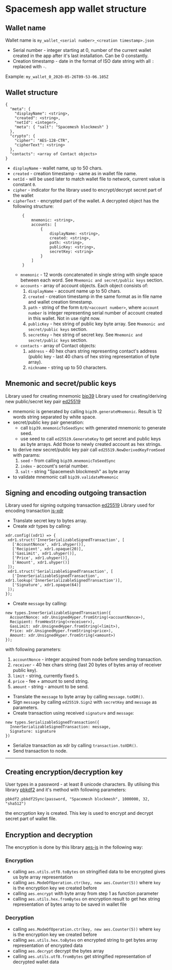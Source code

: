 # Spacemesh app wallet structure
## Wallet name
Wallet name is ```my_wallet_<serial number>_<creation timestamp>.json```
- Serial number - integer starting at 0, number of the current wallet created in the app after it's last installation. Can be 0 constantly.
- Creation timestamp - date in the format of ISO date string with all `:` replaced with `-`.

Example: `my_wallet_0_2020-05-26T09-53-06.105Z`

## Wallet structure
```
{
  "meta": {
    "displayName": <string>,
    "created": <string>,
    "netId": <integer>,
    "meta": { "salt": "Spacemesh blockmesh" }
  },
  "crypto": {
    "cipher": "AES-128-CTR",
    "cipherText": <string>
  },
  "contacts": <array of Contact objects>
}
```
- `displayName` - wallet name, up to 50 chars.
- `created` - creation timestamp - same as in wallet file name.
- `netId` - will be used later to match wallet file to network, current value is constant `0`.
- `cipher` - indicator for the library used to encrypt/decrypt secret part of the wallet
- `cipherText` - encrypted part of the wallet. A decrypted object has the following structure:
    ```
        {
            mnemonic: <string>,
            accounts: [
                {
                    displayName: <string>,
                    created: <string>,
                    path: <string>,
                    publicKey: <string>,
                    secretKey: <string>
                }
            ]
        }
  ```
  - `mnemonic` - 12 words concatenated in single string with single space between each word. See `Mnemonic and secret/public keys` section.
  - `accounts` - array of account objects. Each object consists of:
    1. `displayName` - account name up to 50 chars.
    2. `created` - creation timestamp in the same format as in file name and wallet creation timestamp.
    3. `path` - string of the form `0/0/<account number>`, where `account number` is integer representing serial number of account created in this wallet. Not in use right now.
    4. `publicKey` - hex string of public key byte array. See `Mnemonic and secret/public keys` section.
    5. `secretKey` - hex string of secret key. See `Mnemonic and secret/public keys` section.
  - `contacts` - array of Contact objects: 
    1. `address` - 40 hex chars string representing contact's address (public key - last 40 chars of hex string representation of byte array).
    2. `nickname` - string up to 50 characters.
    
## Mnemonic and secret/public keys
Library used for creating mnemonic [bip39](https://github.com/bitcoinjs/bip39)
Library used for creating/deriving new public/secret key pair [ed25519](https://github.com/spacemeshos/ed25519)
- mnemonic is generated by calling `bip39.generateMnemonic`. Result is 12 words string separated by white space.
- secret/public key pair generation:
    - call `bip39.mnemonicToSeedSync` with generated mnemonic to generate seed.
    - use seed to call `ed25519.GenerateKey` to get secret and public keys as byte arrays. Add those to newly created account as hex strings.
- to derive new secret/public key pair call `ed25519.NewDerivedKeyFromSeed` with params:
    1. `seed` - from calling `bip39.mnemonicToSeedSync`
    2. `index` - account's serial number.
    3. `salt` - string "Spacemesh blockmesh" as byte array
- to validate mnemonic call `bip39.validateMnemonic`


## Signing and encoding outgoing transaction
Library used for signing outgoing transaction [ed25519](https://github.com/spacemeshos/ed25519)
Library used for encoding transaction [js-xdr](https://github.com/stellar/js-xdr)

- Translate secret key to bytes array.
- Create xdr types by calling:
```
xdr.config((xdr1) => {
 xdr1.struct('InnerSerializableSignedTransaction', [
   ['AccountNonce', xdr1.uhyper()],
   ['Recipient', xdr1.opaque(20)],
   ['GasLimit', xdr1.uhyper()],
   ['Price', xdr1.uhyper()],
   ['Amount', xdr1.uhyper()]
 ]);
 xdr1.struct('SerializableSignedTransaction', [
   ['InnerSerializableSignedTransaction', xdr1.lookup('InnerSerializableSignedTransaction')],
   ['Signature', xdr1.opaque(64)]
 ]);
});
```
- Create `message` by calling:
```
new types.InnerSerializableSignedTransaction({
  AccountNonce: xdr.UnsignedHyper.fromString(<accountNonce>),
  Recipient: fromHexString(<receiver>),
  GasLimit: xdr.UnsignedHyper.fromString(<limit>),
  Price: xdr.UnsignedHyper.fromString(<price>),
  Amount: xdr.UnsignedHyper.fromString(<amount>)
});
```

with following parameters:
1. `accountNonce` - integer acquired from node before sending transaction.
2. `receiver` - 40 hex chars string (last 20 bytes of bytes array of receiver public key).
3. `limit` - string, currently fixed `5`.
4. `price` - fee + amount to send string.
5. `amount` - string - amount to be send.

- Translate the `message` to byte array by calling ```message.toXDR()```.
- Sign `message` by calling ```ed25519.Sign2``` with `secretKey` and `message` as parameters.
- Create transaction using received `signature` and `message`:
```
new types.SerializableSignedTransaction({
  InnerSerializableSignedTransaction: message,
  Signature: signature
})
```
- Serialize transaction as xdr by calling ```transaction.toXDR()```.
- Send transaction to node.
    
    
    
---
## Creating encryption/decryption key
User types in a password - at least 8 unicode characters.
By utilising this library [pbkdf2](https://github.com/crypto-browserify/pbkdf2) and it's method with following parameters:

```pbkdf2.pbkdf2Sync(password, "Spacemesh blockmesh", 1000000, 32, "sha512")```

the encryption key is created. This key is used to encrypt and decrypt secret part of wallet file.

## Encryption and decryption
The encryption is done by this library [aes-js](https://github.com/ricmoo/aes-js) in the following way:
### Encryption
- calling ```aes.utils.utf8.toBytes``` on stringified data to be encrypted gives us byte array representation
- calling ```aes.ModeOfOperation.ctr(key, new aes.Counter(5))``` where ```key ``` is the encryption key we created before
- calling ```aes.encrypt``` with byte array from step 1 as function parameter
- calling ```aes.utils.hex.fromBytes``` on encryption result to get hex string representation of bytes array to be saved in wallet file
### Decryption
- calling ```aes.ModeOfOperation.ctr(key, new aes.Counter(5))``` where ```key ``` is the encryption key we created before
- calling ```aes.utils.hex.toBytes``` on encrypted string to get bytes array representation of encrypted data
- calling ```aes.decrypt``` decrypt the bytes array
- calling ```aes.utils.utf8.fromBytes``` get stringified representation of decrypted wallet data



